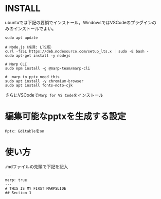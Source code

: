 # INSTALL
ubuntuでは下記の要領でインストール。WindowsではVSCodeのプラグインのみのインストールでよい。
```
sudo apt update

# Node.js（推奨: LTS版）
curl -fsSL https://deb.nodesource.com/setup_lts.x | sudo -E bash -
sudo apt-get install -y nodejs

# Marp CLI
sudo npm install -g @marp-team/marp-cli

#  marp to pptx need this
sudo apt install -y chromium-browser
sudo apt install fonts-noto-cjk
```

さらにVSCodeで`Marp for VS Code`をインストール  


# 編集可能なpptxを生成する設定
`Pptx: Editable`を`on`

# 使い方
.mdファイルの先頭で下記を記入
```
---
marp: true
---
# THIS IS MY FIRST MARPSLIDE
## Section 1
```



  
